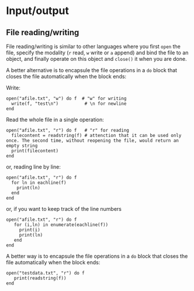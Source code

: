 # Input/output

## File reading/writing

File reading/writing is similar to other languages where you first `open` the file, specify the modality (`r` read, `w` write or `a` append) and bind the file to an object, and finally operate on this object and `close()` it when you are done.

A better alternative is to encapsule the file operations in a `do` block that closes the file automatically when the block ends:

Write:
```
open("afile.txt", "w") do f  # "w" for writing
  write(f, "test\n")          # \n for newline
end
```

Read the whole file in a single operation:
```
open("afile.txt", "r") do f   # "r" for reading
  filecontent = readstring(f) # attenction that it can be used only once. The second time, without reopening the file, would return an empty string
  print(filecontent)
end
```
or, reading line by line:
```
open("afile.txt", "r") do f
  for ln in eachline(f)
    print(ln)
  end
end
```
or, if you want to keep track of the line numbers
```
open("afile.txt", "r") do f
   for (i,ln) in enumerate(eachline(f))
     print(i)
     print(ln)
   end
end

```

A better way is to encapsule the file operations in a `do` block that closes the file automatically when the block ends:

```
open("testdata.txt", "r") do f
   print(readstring(f))
end
```





